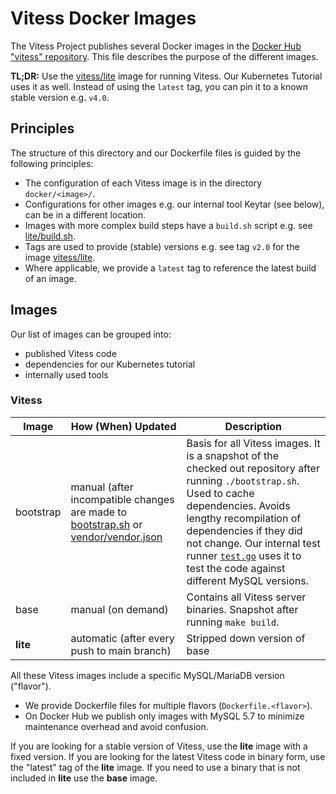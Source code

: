 # Vitess Docker Images

The Vitess Project publishes several Docker images in
the [Docker Hub "vitess" repository](https://hub.docker.com/u/vitess/). This file describes the purpose of the different
images.

**TL;DR:** Use the [vitess/lite](https://hub.docker.com/r/vitess/lite/) image for running Vitess. Our Kubernetes
Tutorial uses it as well. Instead of using the `latest` tag, you can pin it to a known stable version e.g. `v4.0`.

## Principles

The structure of this directory and our Dockerfile files is guided by the following principles:

* The configuration of each Vitess image is in the directory `docker/<image>/`.
* Configurations for other images e.g. our internal tool Keytar (see below), can be in a different location.
* Images with more complex build steps have a `build.sh` script e.g.
  see [lite/build.sh](https://github.com/vitessio/vitess/blob/main/docker/lite/build.sh).
* Tags are used to provide (stable) versions e.g. see tag `v2.0` for the
  image [vitess/lite](https://hub.docker.com/r/vitess/lite/tags).
* Where applicable, we provide a `latest` tag to reference the latest build of an image.

## Images

Our list of images can be grouped into:

* published Vitess code
* dependencies for our Kubernetes tutorial
* internally used tools

### Vitess

| Image | How (When) Updated | Description |
| --- | --- | --- |
| bootstrap | manual (after incompatible changes are made to [bootstrap.sh](https://github.com/vitessio/vitess/blob/main/bootstrap.sh) or [vendor/vendor.json](https://github.com/vitessio/vitess/blob/main/vendor/vendor.json) | Basis for all Vitess images. It is a snapshot of the checked out repository after running `./bootstrap.sh`. Used to cache dependencies. Avoids lengthy recompilation of dependencies if they did not change. Our internal test runner [`test.go`](https://github.com/vitessio/vitess/blob/main/test.go) uses it to test the code against different MySQL versions. |
| base | manual (on demand) | Contains all Vitess server binaries. Snapshot after running `make build`. |
| **lite** | automatic (after every push to main branch) | Stripped down version of base

All these Vitess images include a specific MySQL/MariaDB version ("flavor").

* We provide Dockerfile files for multiple flavors (`Dockerfile.<flavor>`).
* On Docker Hub we publish only images with MySQL 5.7 to minimize maintenance overhead and avoid confusion.

If you are looking for a stable version of Vitess, use the **lite** image with a fixed version. If you are looking for
the latest Vitess code in binary form, use the "latest" tag of the **lite** image. 
If you need to use a binary that is not included in **lite** use the **base** image.